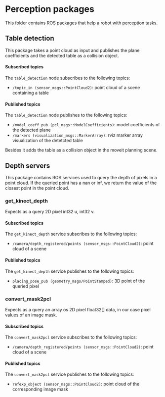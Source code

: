 # Perception packages
This folder contains ROS packages that help a robot with perception tasks.

## Table detection
This package takes a point cloud as input and publishes the plane coefficients and the detected table as a collision object.
#### Subscribed topics
The `table_detection` node subscribes to the following topics:

*  `/topic_in (sensor_msgs::PointCloud2)`: point cloud of a scene containing a table

#### Published topics
The `table_detection` node publishes to the following topics:

* `/model_coeff_pub (pcl_msgs::ModelCoefficients)`: model coefficients of the detected plane
* `/markers (visualization_msgs::MarkerArray)`: rviz marker array visualization of the detetcted table

Besides it adds the table as a collision object in the moveit planning scene.

## Depth servers
This package contains ROS services used to query the depth of pixels in a point cloud. If the queried point has a nan or inf, we return the value of the closest point in the point cloud.

### get_kinect_depth
Expects as a query 2D pixel int32 u, int32 v.
#### Subscribed topics
The `get_kinect_depth` service subscribes to the following topics:
*  `/camera/depth_registered/points (sensor_msgs::PointCloud2)`: point cloud of a scene

#### Published topics
The `get_kinect_depth` service publishes to the following topics:
* `placing_pose_pub (geometry_msgs/PointStamped)`: 3D point of the queried pixel


### convert_mask2pcl
Expects as a query an array os 2D pixel float32[] data, in our case pixel values of an image mask.
#### Subscribed topics
The `convert_mask2pcl` service subscribes to the following topics:
*  `/camera/depth_registered/points (sensor_msgs::PointCloud2)`: point cloud of a scene

#### Published topics
The `convert_mask2pcl` service publishes to the following topics:
* `refexp_object (sensor_msgs::PointCloud2)`: point cloud of the corresponding image mask
